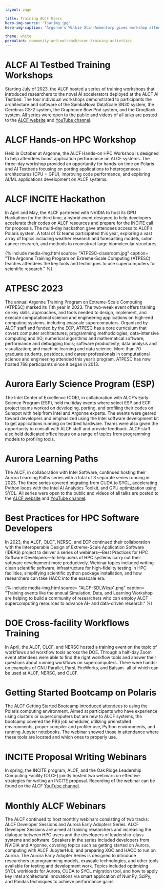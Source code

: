 ```yaml
---
layout: page

title: Training ALCF Users
hero-img-source: "TourImg.jpg"
hero-img-caption: "Argonne’s Wilkie Olin-Ammentorp gives workshop attendees an overview of the Aurora blade as part of the facility tour."

theme: white
permalink: community-and-outreach/user-training-activities
---
```



# ALCF AI Testbed Training Workshops  
Starting July of 2023, the ALCF hosted a series of training workshops that introduced researchers to the novel AI accelerators deployed at the ALCF AI Testbed. The four individual workshops demonstrated to participants the architecture and software of the SambaNova DataScale SN30 system, the Cerebras CS-2 system, the Graphcore Bow Pod system, and the GroqRack system. All series were open to the public and videos of all talks are posted to the [ALCF website](https://www.alcf.anl.gov/events) and [YouTube channel](https://www.youtube.com/@argonneleadershipcomputing8396). 

# ALCF Hands-on HPC Workshop
Held in October at Argonne, the ALCF Hands-on HPC Workshop is designed to help attendees boost application performance on ALCF systems.  The three-day workshop provided an opportunity for hands-on time on Polaris and AI Testbeds focusing on porting applications to heterogeneous architectures (CPU + GPU), improving code performance, and exploring AI/ML applications development on ALCF systems. 

# ALCF INCITE Hackathon
In April and May, the ALCF partnered with NVIDIA to host its GPU Hackathon for the third time, a hybrid event designed to help developers accelerate their codes on ALCF resources and prepare for the INCITE call for proposals. The multi-day hackathon gave attendees access to ALCF’s Polaris system. A total of 12 teams participated this year, exploring a vast array of topics including weather research and forecasting models, colon cancer research, and methods to reconstruct large biomolecular structures.

{% include media-img.html
   source= "ATPESC-classroom.jpg"
   caption= "The Argonne Training Program on Extreme-Scale Computing (ATPESC) teaches attendees the key tools and techniques to use supercomputers for scientific research."
%}

# ATPESC 2023
The annual Argonne Training Program on Extreme-Scale Computing (ATPESC) marked its 11th year in 2023. The two-week event offers training on key skills, approaches, and tools needed to design, implement, and execute computational science and engineering applications on high-end computing systems, including exascale supercomputers. Organized by ALCF staff and funded by the ECP, ATPESC has a core curriculum that covers computer architectures; programming methodologies; data-intensive computing and I/O; numerical algorithms and mathematical software; performance and debugging tools; software productivity; data analysis and visualization; and machine learning and data science. More than 70 graduate students, postdocs, and career professionals in computational science and engineering attended this year’s program. ATPESC has now hosted 768 participants since it began in 2013.  

# Aurora Early Science Program (ESP) 
The Intel Center of Excellence (COE), in collaboration with ALCF’s Early Science Program (ESP), held multiday events where select ESP and ECP project teams worked on developing, porting, and profiling their codes on Sunspot with help from Intel and Argonne experts. The events were geared toward developers and emphasized using the Intel software development kit to get applications running on testbed hardware. Teams were also given the opportunity to consult with ALCF staff and provide feedback. ALCF staff also held dedicated office hours on a range of topics from programming models to profiling tools.

# Aurora Learning Paths
The ALCF, in collaboration with Intel Software, continued hosting their Aurora Learning Paths series with a total of 3 separate series running in 2023. The three series covered migrating from CUDA to SYCL, accelerating Python loops with the Intel AI Analytics Toolkit, and GPU optimization using SYCL. All series were open to the public and videos of all talks are posted to the [ALCF website](https://www.alcf.anl.gov/events) and [YouTube channel](https://www.youtube.com/@argonneleadershipcomputing8396). 


# Best Practices for HPC Software Developers
In 2023, the ALCF, OLCF, NERSC, and ECP continued their collaboration with the Interoperable Design of Extreme-Scale Application Software (IDEAS) project to deliver a series of webinars—Best Practices for HPC Software Developers—to help users of HPC systems carry out their software development more productively. Webinar topics included writing clean scientific software, infrastructure for high-fidelity testing in HPC facilities, simplifying scientific python package installation, and how researchers can take HACC into the exascale era. 

{% include media-img.html
   source= "ALCF-SDLWksp1.png"
   caption= "Training events like the annual Simulation, Data, and Learning Workshop are helping to build a community of researchers who can employ ALCF supercomputing resources to advance AI- and data-driven research."
%}

# DOE Cross-facility Workflows Training
In April, the ALCF, OLCF, and NERSC hosted a training event on the topic of workflows and workflow tools across the DOE. Through a half-day Zoom event attendees were able to find the right workflow tools and answer their questions about running workflows on supercomputers. There were hands-on examples of GNU Parallel, Parsl, FireWorks, and Balsam- all of which can be used at ALCF, NERSC, and OLCF.

# Getting Started Bootcamp on Polaris
The ALCF Getting Started Bootcamp introduced attendees to using the Polaris computing environment. Aimed at participants who have experience using clusters or supercomputers but are new to ALCF systems, the bootcamp covered the PBS job scheduler, utilizing preinstalled environments, proper compiler and profiler use, Python environments, and running Jupyter notebooks. The webinar showed those in attendance where these tools are located and which ones to properly use.

# INCITE Proposal Writing Webinars 
In spring, the INCITE program, ALCF, and the Oak Ridge Leadership Computing Facility (OLCF) jointly hosted two webinars on effective strategies for writing an INCITE proposal. Recording of the webinar can be found on the ALCF [YouTube channel](https://www.youtube.com/@argonneleadershipcomputing8396). 

# Monthly ALCF Webinars
The ALCF continued to host monthly webinars consisting of two tracks: ALCF Developer Sessions and Aurora Early Adopters Series. ALCF Developer Sessions are aimed at training researchers and increasing the dialogue between HPC users and the developers of leadership-class systems and software. Speakers in the series included developers from NVIDIA and Argonne, covering topics such as getting started on Aurora, computing with ALCF JupyterHub, and preparing XGC and HACC to run on Aurora. The Aurora Early Adopter Series is designed to introduce researchers to programming models, exascale technologies, and other tools available for testing and development work. Topics included optimizing SYCL workloads for Aurora, CUDA to SYCL migration tool, and how to apply key Intel architectural innovations via smart application of NumPy, SciPy, and Pandas techniques to achieve performance gains. 

